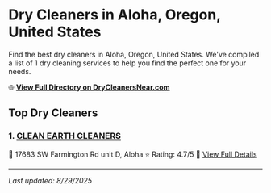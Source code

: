# Dry Cleaners in Aloha, Oregon, United States

Find the best dry cleaners in Aloha, Oregon, United States. We've compiled a list of 1 dry cleaning services to help you find the perfect one for your needs.

🌐 **[View Full Directory on DryCleanersNear.com](https://drycleanersnear.com/city/US/Oregon/Aloha)**

## Top Dry Cleaners

### 1. [CLEAN EARTH CLEANERS](https://drycleanersnear.com/dryCleaner/68955a4582a21f618f14c15e/clean-earth-cleaners)
📍 17683 SW Farmington Rd unit D, Aloha
⭐ Rating: 4.7/5
🔗 [View Full Details](https://drycleanersnear.com/dryCleaner/68955a4582a21f618f14c15e/clean-earth-cleaners)


---

*Last updated: 8/29/2025*
